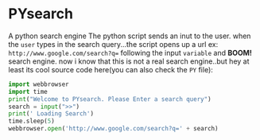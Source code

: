 # PYsearch
A python search engine
The python script sends an inut to the user.
when the `user` types in the search query...the script opens up a url ex: `http://www.google.com/search?q=` following the input `variable`
and **BOOM!** search engine.
now i know that this is not a real search engine..but hey at least its cool
source code here(you can also check the `PY` file):
```py
import webbrowser 
import time
print("Welcome to PYsearch. Please Enter a search query")
search = input(">>")
print(' Loading Search')
time.sleep(5)
webbrowser.open('http://www.google.com/search?q=' + search)



```
